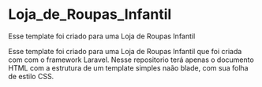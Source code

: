 # Loja_de_Roupas_Infantil
Esse template foi criado para uma Loja de Roupas Infantil

Esse template foi criado para uma Loja de Roupas Infantil que foi criada com com o framework Laravel. Nesse repositorio terá apenas o documento HTML com a estrutura de um template simples naão blade, com sua folha de estilo CSS.
